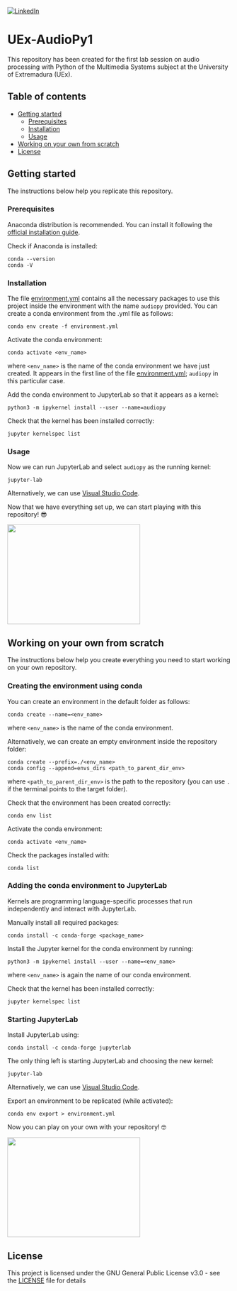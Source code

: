 <!-- PROJECT SHIELDS -->
<!--
*** I'm using markdown "reference style" links for readability.
*** Reference links are enclosed in brackets [ ] instead of parentheses ( ).
*** See the bottom of this document for the declaration of the reference variables
*** for contributors-url, forks-url, etc. This is an optional, concise syntax you may use.
*** https://www.markdownguide.org/basic-syntax/#reference-style-links
-->
[![LinkedIn][linkedin-shield]][linkedin-url]

# UEx-AudioPy1
This repository has been created for the first lab session on audio processing with Python of the Multimedia Systems subject at the University of Extremadura (UEx).

## Table of contents
* [Getting started](#getting-started)
  * [Prerequisites](#prerequisites)
  * [Installation](#installation)
  * [Usage](#usage)
* [Working on your own from scratch](#working-on-your-own-from-scratch) 
* [License](#license)

## Getting started
The instructions below help you replicate this repository.

### Prerequisites
Anaconda distribution is recommended. You can install it following the [official installation guide](https://docs.anaconda.com/anaconda/install/linux/).

Check if Anaconda is installed:
```
conda --version
conda -V
```

### Installation
The file [environment.yml](environment.yml) contains all the necessary packages to use this project inside the environment with the name `audiopy` provided. You can create a conda environment from the .yml file as follows:
```
conda env create -f environment.yml
```

Activate the conda environment:
```
conda activate <env_name>
```
where `<env_name>` is the name of the conda environment we have just created. It appears in the first line of the file [environment.yml](environment.yml); `audiopy` in this particular case.

Add the conda environment to JupyterLab so that it appears as a kernel:
```
python3 -m ipykernel install --user --name=audiopy
```

Check that the kernel has been installed correctly:
```
jupyter kernelspec list
```

### Usage
Now we can run JupyterLab and select `audiopy` as the running kernel:
```
jupyter-lab
```

Alternatively, we can use [Visual Studio Code](https://code.visualstudio.com/).

Now that we have everything set up, we can start playing with this repository! :sunglasses:

<img src="https://media.giphy.com/media/3o6MbkFs5CQqK05Jba/giphy.gif" width="300" height="225" />

## Working on your own from scratch
The instructions below help you create everything you need to start working on your own repository.

### Creating the environment using conda
You can create an environment in the default folder as follows:
```
conda create --name=<env_name>
```
where `<env_name>` is the name of the conda environment.

Alternatively, we can create an empty environment inside the repository folder:
```
conda create --prefix=./<env_name>
conda config --append=envs_dirs <path_to_parent_dir_env>
```
where `<path_to_parent_dir_env>` is the path to the repository (you can use `.` if the terminal points to the target folder).

Check that the environment has been created correctly:
```
conda env list
```

Activate the conda environment:
```
conda activate <env_name>
```

Check the packages installed with:
```
conda list
```

### Adding the conda environment to JupyterLab
Kernels are programming language-specific processes that run independently and interact with JupyterLab.

Manually install all required packages:
```
conda install -c conda-forge <package_name>
```

Install the Jupyter kernel for the conda environment by running:
```
python3 -m ipykernel install --user --name=<env_name>
```
where `<env_name>` is again the name of our conda environment.

Check that the kernel has been installed correctly:
```
jupyter kernelspec list
```

### Starting JupyterLab
Install JupyterLab using:
```
conda install -c conda-forge jupyterlab
```

The only thing left is starting JupyterLab and choosing the new kernel:
```
jupyter-lab
```

Alternatively, we can use [Visual Studio Code](https://code.visualstudio.com/).

Export an environment to be replicated (while activated):
```
conda env export > environment.yml
```

Now you can play on your own with your repository! :nerd_face:

<img src="https://media.giphy.com/media/YAnpMSHcurJVS/giphy.gif" width="300" height="225" />

## License
This project is licensed under the GNU General Public License v3.0 - see the [LICENSE](LICENSE) file for details

<!-- MARKDOWN LINKS & IMAGES -->
<!-- https://www.markdownguide.org/basic-syntax/#reference-style-links -->
[linkedin-shield]: https://img.shields.io/badge/LinkedIn-0077B5?style=for-the-badge&logo=linkedin&logoColor=white
[linkedin-url]: https://linkedin.com/in/sfandres
